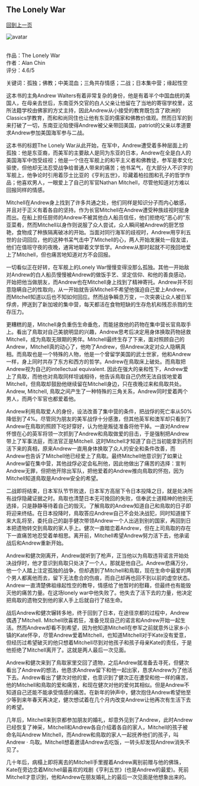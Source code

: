 ## The Lonely War
[回到上一页](https://boheme13.github.io/Reviews/)  &nbsp;&nbsp;

![avatar](https://i0.wp.com/circulatingnow.nlm.nih.gov/wp-content/uploads/2017/04/1308028rp8_feature.png?fit=840%2C372&ssl=1)
<br>
<br>

作品：The Lonely War<br>
作者：Alan Chin<br>
评分：4.6/5<br>

关键词：孤独；佛教；中美混血；三角共存情感；二战；日本集中营；缘起性空

这本书的主角Andrew Walters有着非常复杂的身份，他是有着半个中国血统的美国人，在母亲去世后，东南亚外交官的白人父亲让他留在了当地的寄宿学校里，这所法籍学校由佛家的方丈主持，因此Andrew从小接受的教育既包含了欧洲的Classics学教育，而和和尚同住也让他有东亚的儒家和佛教价值观。然而日军的到来打破了一切，东南亚沦陷使得Andrew被父亲带回美国，patriot的父亲以孝道要求Andrew参加美国海军参与二战。

这本书的标题The Lonely War从此开始，在军中，Andrew遭受着多种层面上的孤独：他是东亚裔，而美军的主要敌人是同为东亚的日本，Andrew在全是白人的美国海军中饱受歧视；他是一个住在军舰上的和平主义者和佛教徒，参军是孝文化驱使，但他却无法忍受战争给普通人带来的痛苦；他书呆气，在大部分人不识字的军舰上，他争论时引用着莎士比亚的《亨利五世》，珍藏着柏拉图和孔子的哲学作品；他喜欢男人，一眼爱上了自己的军官Nathan Mitchell，尽管他知道对方难以回报同样的情感。

Mitchell在Andrew身上找到了许多共通之处，他们同样是知识分子而内心敏感，并且对于正义有着各自的坚持。作为长官Mitchell在Andrew遭受种族歧视时挺身而出。在船上担任厨师的Andrew不被其他白人船员信任，他们拒绝吃”恶心的”东亚菜肴，然而Mitchell以身作则说服了众人尝试，众人瞬间被Andrew的厨艺惊艳，食物成了种族隔离破冰的开始。当面对同行海军的歧视时，Andrew用亨利五世的台词回应，他的这种书呆气击中了Mitchell的心，两人开始发展处一段友谊，他们在值班守夜的夜晚，通宵地聊着文学哲学。Andrew从那时起就不可挽回地爱上了Mitchell，但也痛苦地知道对方不会回报。

一切看似正在好转，在军舰上的Lonely War慢慢变得没那么孤独。其他一开始敌对Andrew的白人船员慢慢被Andrew的做饭手艺、坚定信仰、和他的善良感动，开始把他当做朋友，而Andrew也在Mitchell身上找到了精神寄托。Andrew并不刻意隐瞒自己的性取向，从一开始就告诉Mitchell不希望他强迫自己爱上Andrew，而Mitchell知道以后也不知如何回应。然而战争瞬息万变，一次突袭让众人被日军俘虏，押送到了新加坡的集中营，每天都活在食物短缺的生存危机和残忍杀戮的生存压力。

更糟糕的是，Mitchell身负重伤生命垂危，而能拯救他的药物在集中营长官鳥取手上。看出了鳥取对自己美貌明显的兴趣，Andrew思考后决定用身体换取药物拯救Mitchell，成为鳥取无限期的男伴。Mitchell最终生存了下来，面对照顾自己的Andrew，Mitchell真的动心了，他吻了Andrew，但Andrew决定对众人隐瞒真相。而鳥取也是一个特殊的人物，他是一个曾留学美国的武士世家，他和Andrew一样，身上同时共存了东方和西方的哲学。Andrew在鳥取床上破处。而鳥取把Andrew视为自己的intellectual equivalent. 因此在强大的亲和性下，Andrew爱上了鳥取，而他也对鳥取同样坦诚相待，他告诉鳥取自己仍然无法自拔地爱着Mitchell，但鳥取却鼓励他继续留在Mitchell身边，只在夜晚过来和鳥取共处。Andrew, Mitchell, 鳥取之间产生了一种特殊的三角关系，Andrew同时爱着两个男人，而两个军官也都爱着他。

Andrew利用鳥取爱人的身份，设法改善了集中营的条件，把战俘的死亡率从50%降低到了4%。尽管同为朋友的美军战俘十分感激，但其他英军和澳军却只看到了Andrew在鳥取的照顾下吃好穿好，认为他是叛徒准备将他干掉。一直对Andrew怀恨在心的英军将领一次抓到了Andrew和鳥取做爱的目击，于是强制把Andrew带上了军事法庭，而法官正是Mitchell. 这时Mitchell才知道了自己当初能拿到药剂活下来的真相，原来Andrew一直用身体换取了众人的安全和条件改善，而Andrew也告诉了Mitchell他已经爱上了鳥取。最终Mitchell他意识到了如果让Andrew留在集中营，其他战俘必定会私刑他，因此他做出了痛苦的选择：宣判Andrew无罪，但把他开除出军队，把他爱着的Andrew推向鳥取的怀抱，因为Mitchell知道鳥取是Andrew安全的希望。

二战即将结束，日本军队节节败退，日本军方高层下令日本投降之日，就是处决所有战俘隐藏证据之时。鳥取也清楚日本无可挽回的失败，信奉武士道精神的他别无选择，只是静静等待着自己的毁灭。了解鳥取的Andrew知道自己和鳥取的日子即将迎来终结。在日本投降时，鳥取答应Andrew自己不会处决战犯，同时知道接下来大乱将至，委托自己的副手健次带领Andrew一个人出逃到别的国家，再回到日本把遗物转交到鳥取的家人手上。健次一直暗恋着Andrew，但在上司鳥取的存在下一直痛苦地忍受着单相思。离开前，Mitchell希望Andrew努力活下去，他承诺战后和Andrew重新开始。

Andrew和健次刚离开，Andrew就听到了枪声，正当他以为鳥取违背诺言开始处决战俘时，他才意识到鳥取只处决了一个人，那就是他自己。Andrew悲痛万分，他一个人踏上注定孤独的战争，但却遇到了Mitchell和鳥取，现在生命中最爱的两个男人都离他而去，留下无法愈合的伤痕，而自己却再也回不到以前的虚空状态。Andrew一直清楚佛祖缘起性空的教导，情感给了他暂时的慰藉，但最终也有能毁灭他的痛苦力量。在这场lonely war中他失败了。他失去了活下去的力量，他决定把鳥取的遗物交到他的家人手上后就自行了结生命。

战后Andrew和健次辗转多地，终于回到了日本，在途径京都的过程中，Andrew偶遇了Mitchell. Mitchell欣喜若狂，准备兑现自己的诺言和Andrew开始一起生活。然而Andrew却看不到希望，因为他知道Mitchell在参军之前就意外让家乡小镇的Kate怀孕，尽管Andrew爱着Mitchell，也知道Mitchell对于Kate没有爱意，但经历过希望破灭的他只想着Mitchell尽到对他孩子和孩子母亲Kate的责任，于是他拒绝了Mitchell离开了。这就是两人最后一次见面。

Andrew和健次来到了鳥取家里交回了遗物，之后Andrew就准备去寻死，但健次看出了Andrew的想法，他恳求Andrew留下和他一起出家，恳求Andrew为了他活下去。Andrew看出了健次对他的爱，也意识到了健次正在遭受和他一样的痛苦，他的Mitchell和鳥取的爱和痛苦，和现在健次对他的爱何其相似。但是Andrew不知道自己还能不能承受情感的痛苦。在新年的钟声中，健次抱住Andrew希望他至少等到来年春天再决定，健次想试着在几个月内改变Andrew让他再次有生活下去的希望。

几年后，Mitchell来到京都参加朋友的婚礼，却意外见到了Andrew，此时Andrew已经恢复了神采，Mitchell和Andrew各自介绍着各自的家人，Mitchell的孩子被命名叫Andrew Mitchell，而Andrew和鳥取的家人一起抚养他们的孩子，叫Andrew · 鸟取。Mitchell想着邀请Andrew去吃饭，一转头却发现Andrew消失不见了。

几十年后，病榻上即将离去的Mitchell手里握着Andrew离别前赠与他的佛珠，Kate在旁边念着Mitchell最喜欢的戏剧《亨利五世》(也是Andrew的最爱)。死前Mitchell才意识到，他和Andrew在朋友婚礼上的最后一次见面是他想象出来的。